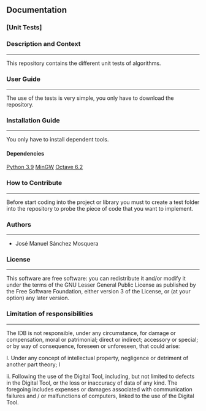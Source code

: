 
## Documentation

### [Unit Tests]
### Description and Context
---
This repository contains the different unit tests of algorithms.

### User Guide
---
The use of the tests is very simple, you only have to download the repository.
 	
### Installation Guide
---
You only have to install dependent tools.

#### Dependencies

[Python 3.9](https://www.python.org/)
[MinGW](http://mingw-w64.org/doku.php)
[Octave 6.2](https://www.gnu.org/software/octave/index)


### How to Contribute
---
Before start coding into the project or library you must to create a test folder into the repository to probe the piece of code that you want to implement.

### Authors
---
* José Manuel Sánchez Mosquera

### License 
---
This software are free software: you can redistribute it and/or modify it under the terms of the GNU Lesser General Public License as published by the Free Software Foundation, either version 3 of the License, or
(at your option) any later version.

### Limitation of responsibilities
---

The IDB is not responsible, under any circumstance, for damage or compensation, moral or patrimonial; direct or indirect; accessory or special; or by way of consequence, foreseen or unforeseen, that could arise:

I. Under any concept of intellectual property, negligence or detriment of another part theory; I

ii. Following the use of the Digital Tool, including, but not limited to defects in the Digital Tool, or the loss or inaccuracy of data of any kind. The foregoing includes expenses or damages associated with communication failures and / or malfunctions of computers, linked to the use of the Digital Tool.
